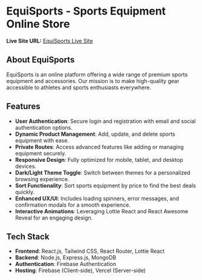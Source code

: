 # EquiSports - Sports Equipment Online Store

**Live Site URL:** [EquiSports Live Site](https://equi-sports-client.web.app/)

## About EquiSports

EquiSports is an online platform offering a wide range of premium sports equipment and accessories. Our mission is to make high-quality gear accessible to athletes and sports enthusiasts everywhere.

## Features

- **User Authentication**: Secure login and registration with email and social authentication options.
- **Dynamic Product Management**: Add, update, and delete sports equipment with ease.
- **Private Routes**: Access advanced features like adding or managing equipment securely.
- **Responsive Design**: Fully optimized for mobile, tablet, and desktop devices.
- **Dark/Light Theme Toggle**: Switch between themes for a personalized browsing experience.
- **Sort Functionality**: Sort sports equipment by price to find the best deals quickly.
- **Enhanced UX/UI**: Includes loading spinners, error messages, and confirmation modals for a smooth experience.
- **Interactive Animations**: Leveraging Lottie React and React Awesome Reveal for an engaging design.

## Tech Stack

- **Frontend**: React.js, Tailwind CSS, React Router, Lottie React
- **Backend**: Node.js, Express.js, MongoDB
- **Authentication**: Firebase Authentication
- **Hosting**: Firebase (Client-side), Vercel (Server-side)
